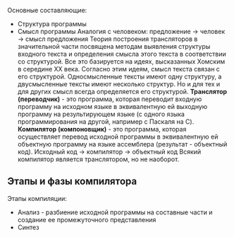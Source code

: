 Основные составляющие:
- Структура программы 
- Смысл программы 
Аналогия с человеком: предложение → человек → смысл предложения
Теория построения трансляторов в значительной части посвящена методам выявления структуры входного текста и определения смысла этого текста в соответствии со структурой. Все это базируется на идеях, высказанных Хомским в середине XX века. Согласно этим идеям, смысл текста связан с его структурой. Односмысленные тексты имеют одну структуру, а двусмысленные тексты имеют несколько структур. Но и для тех и для других смысл всегда определяется его структурой.
**Транслятор (переводчик)** - это программа, которая переводит входную программу на исходном языке в эквивалентную ей выходную программу на результирующем языке (с одного языка программирования на другой, например с Паскаля на C).
**Компилятор (компоновщик)** - это программа, которая осуществляет перевод исходной программы в эквивалентную ей объектную программу на языке ассемблера (результат - объектный код).
Исходный код → компилятор → объектный код
Всякий компилятор является транслятором, но не наоборот.
## Этапы и фазы компилятора
Этапы компиляции:
- Анализ - разбиение исходной программы на составные части и создание ее промежуточного представления
- Синтез